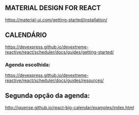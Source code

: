 ## MATERIAL DESIGN FOR REACT
https://material-ui.com/getting-started/installation/

## CALENDÁRIO
https://devexpress.github.io/devextreme-reactive/react/scheduler/docs/guides/getting-started/

### Agenda escolhida:
https://devexpress.github.io/devextreme-reactive/react/scheduler/docs/guides/resources/

## Segunda opção da agenda:
http://jquense.github.io/react-big-calendar/examples/index.html